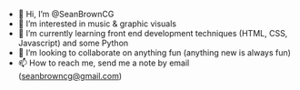 - 👋 Hi, I’m @SeanBrownCG
- 👀 I’m interested in music & graphic visuals
- 🌱 I’m currently learning front end development techniques (HTML, CSS, Javascript) and some Python
- 💞️ I’m looking to collaborate on anything fun (anything new is always fun)
- 📫 How to reach me, send me a note by email (seanbrowncg@gmail.com)

<!---
SeanBrownCG/SeanBrownCG is a ✨ special ✨ repository because its `README.md` (this file) appears on your GitHub profile.
You can click the Preview link to take a look at your changes.
--->
